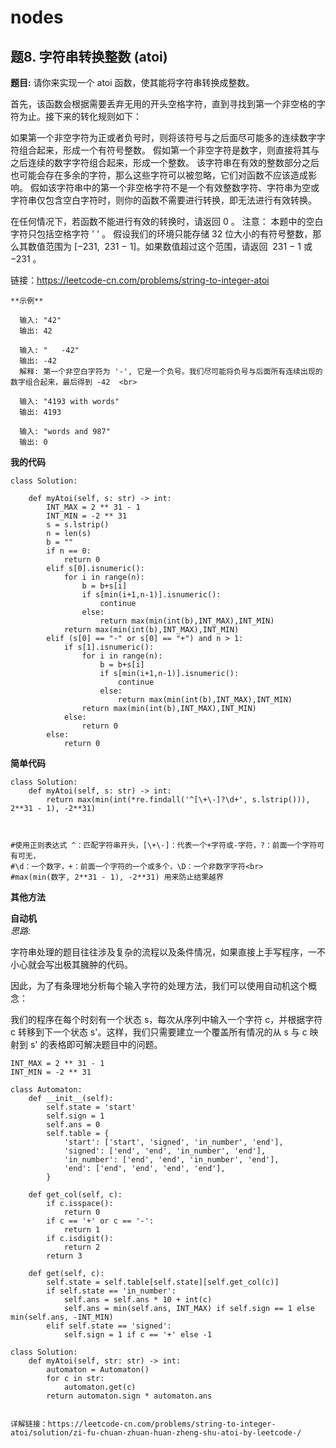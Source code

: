 # nodes
## 题8. 字符串转换整数 (atoi)
**题目:**
请你来实现一个 atoi 函数，使其能将字符串转换成整数。

首先，该函数会根据需要丢弃无用的开头空格字符，直到寻找到第一个非空格的字符为止。接下来的转化规则如下：

如果第一个非空字符为正或者负号时，则将该符号与之后面尽可能多的连续数字字符组合起来，形成一个有符号整数。
假如第一个非空字符是数字，则直接将其与之后连续的数字字符组合起来，形成一个整数。
该字符串在有效的整数部分之后也可能会存在多余的字符，那么这些字符可以被忽略，它们对函数不应该造成影响。
假如该字符串中的第一个非空格字符不是一个有效整数字符、字符串为空或字符串仅包含空白字符时，则你的函数不需要进行转换，即无法进行有效转换。

在任何情况下，若函数不能进行有效的转换时，请返回 0 。
注意：
本题中的空白字符只包括空格字符 ' ' 。
假设我们的环境只能存储 32 位大小的有符号整数，那么其数值范围为 [−231,  231 − 1]。如果数值超过这个范围，请返回  231 − 1 或 −231 。

链接：https://leetcode-cn.com/problems/string-to-integer-atoi <br>
```
**示例**

  输入: "42" 
  输出: 42 

  输入: "   -42" 
  输出: -42 
  解释: 第一个非空白字符为 '-', 它是一个负号。我们尽可能将负号与后面所有连续出现的数字组合起来，最后得到 -42  <br>

  输入: "4193 with words" 
  输出: 4193 

  输入: "words and 987" 
  输出: 0 
```
**我的代码**
```
class Solution:

    def myAtoi(self, s: str) -> int:
        INT_MAX = 2 ** 31 - 1
        INT_MIN = -2 ** 31
        s = s.lstrip() 
        n = len(s)
        b = ""
        if n == 0:
            return 0
        elif s[0].isnumeric():
            for i in range(n):
                b = b+s[i]
                if s[min(i+1,n-1)].isnumeric():
                    continue
                else:
                    return max(min(int(b),INT_MAX),INT_MIN)
            return max(min(int(b),INT_MAX),INT_MIN)            
        elif (s[0] == "-" or s[0] == "+") and n > 1:  
            if s[1].isnumeric():
                for i in range(n):
                    b = b+s[i]
                    if s[min(i+1,n-1)].isnumeric():
                        continue
                    else:
                        return max(min(int(b),INT_MAX),INT_MIN)
                return max(min(int(b),INT_MAX),INT_MIN)
            else:
                return 0
        else:
            return 0
```
**简单代码**
```
class Solution:
    def myAtoi(self, s: str) -> int:
        return max(min(int(*re.findall('^[\+\-]?\d+', s.lstrip())), 2**31 - 1), -2**31)
        


#使用正则表达式 ^：匹配字符串开头，[\+\-]：代表一个+字符或-字符，?：前面一个字符可有可无，
#\d：一个数字，+：前面一个字符的一个或多个，\D：一个非数字字符<br>
#max(min(数字, 2**31 - 1), -2**31) 用来防止结果越界      
```
**其他方法** <br>

**自动机**<br>
_思路:_

字符串处理的题目往往涉及复杂的流程以及条件情况，如果直接上手写程序，一不小心就会写出极其臃肿的代码。

因此，为了有条理地分析每个输入字符的处理方法，我们可以使用自动机这个概念：

我们的程序在每个时刻有一个状态 s，每次从序列中输入一个字符 c，并根据字符 c 转移到下一个状态 s'。这样，我们只需要建立一个覆盖所有情况的从 s 与 c 映射到 s' 的表格即可解决题目中的问题。
```
INT_MAX = 2 ** 31 - 1
INT_MIN = -2 ** 31

class Automaton:
    def __init__(self):
        self.state = 'start'
        self.sign = 1
        self.ans = 0
        self.table = {
            'start': ['start', 'signed', 'in_number', 'end'],
            'signed': ['end', 'end', 'in_number', 'end'],
            'in_number': ['end', 'end', 'in_number', 'end'],
            'end': ['end', 'end', 'end', 'end'],
        }
        
    def get_col(self, c):
        if c.isspace():
            return 0
        if c == '+' or c == '-':
            return 1
        if c.isdigit():
            return 2
        return 3

    def get(self, c):
        self.state = self.table[self.state][self.get_col(c)]
        if self.state == 'in_number':
            self.ans = self.ans * 10 + int(c)
            self.ans = min(self.ans, INT_MAX) if self.sign == 1 else min(self.ans, -INT_MIN)
        elif self.state == 'signed':
            self.sign = 1 if c == '+' else -1

class Solution:
    def myAtoi(self, str: str) -> int:
        automaton = Automaton()
        for c in str:
            automaton.get(c)
        return automaton.sign * automaton.ans


详解链接：https://leetcode-cn.com/problems/string-to-integer-atoi/solution/zi-fu-chuan-zhuan-huan-zheng-shu-atoi-by-leetcode-/

```
